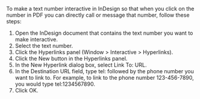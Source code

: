 To make a text number interactive in InDesign so that when you click on the number in PDF you can directly call or message that number, follow these steps:
1. ﻿﻿﻿Open the InDesign document that contains the text number you want to make interactive.
2. ﻿﻿﻿Select the text number.
3. ﻿﻿﻿Click the Hyperlinks panel (Window > Interactive > Hyperlinks).
4. ﻿﻿﻿Click the New button in the Hyperlinks panel.
5. ﻿﻿﻿In the New Hyperlink dialog box, select Link To: URL.
6. ﻿﻿﻿In the Destination URL field, type tel: followed by the phone number you want to link to. For example, to link to the phone number 123-456-7890, you would type tel:1234567890.
7. ﻿﻿﻿Click OK.
